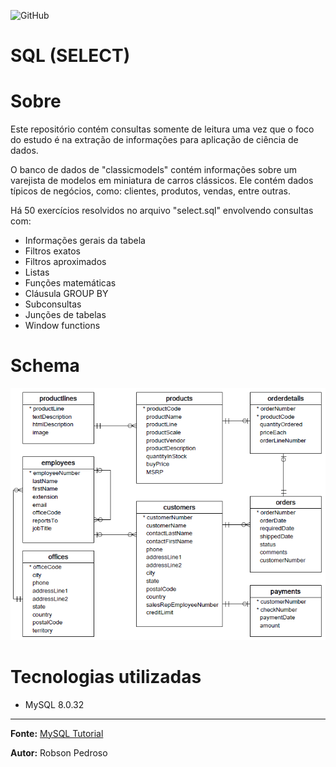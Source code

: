 ![GitHub](https://img.shields.io/github/license/robson-rsp/sql)
# SQL (SELECT)

# Sobre
Este repositório contém consultas somente de leitura uma vez que o foco do estudo é na extração de informações para aplicação de ciência de dados.

O banco de dados de "classicmodels" contém informações sobre um varejista de modelos em miniatura de carros clássicos. Ele contém dados típicos de negócios, como: clientes, produtos, vendas, entre outras.

Há 50 exercícios resolvidos no arquivo "select.sql" envolvendo consultas com:
* Informações gerais da tabela
* Filtros exatos
* Filtros aproximados
* Listas
* Funções matemáticas
* Cláusula GROUP BY
* Subconsultas
* Junções de tabelas
* Window functions

# Schema
![classicmodels schema](https://github.com/robson-rsp/sql/blob/main/assets/img/classicmodels%20-%20diagram.png)

# Tecnologias utilizadas
* MySQL 8.0.32
___
**Fonte:** [MySQL Tutorial](https://www.mysqltutorial.org/mysql-sample-database.aspx)

**Autor:** Robson Pedroso
